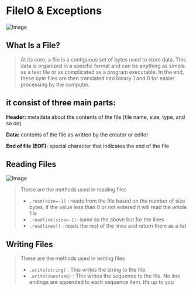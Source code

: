 # **FileIO & Exceptions**

![Image](https://www.canto.com/images/orphan/File-Management.jpg)

## **What Is a File?**
>  At its core, a file is a contiguous set of bytes used to store data. This data is organized in a specific format and can be anything as simple as a text file or as complicated as a program executable. In the end, these byte files are then translated into binary 1 and 0 for easier processing by the computer.

## it consist of three main parts:

**Header:** metadata about the contents of the file (file name, size, type, and so on)

**Data:** contents of the file as written by the creator or editor

**End of file (EOF):** special character that indicates the end of the file

## **Reading Files**
![Image](https://www.netclipart.com/pp/m/145-1457211_gopher-png-source-https-github-gopher-gopher-svg.png)


> These are the methods used in reading files
> - `.read(size=-1)` :  reads from the file based on the number of size bytes, if the value less than 0 or not entered it will read the whole file 
> - `.readline(size=-1)`: same as the above but for the lines 
> - `.readlines()` :  reads the rest of the lines and return them as a list 


## **Writing Files**

> These are the methods used in writing files
  > - `.write(string)`  :  This writes the string to the file. 
  > - `.writelines(seq)` :  This writes the sequence to the file. No line endings are appended to each sequence item. It’s up to you 

